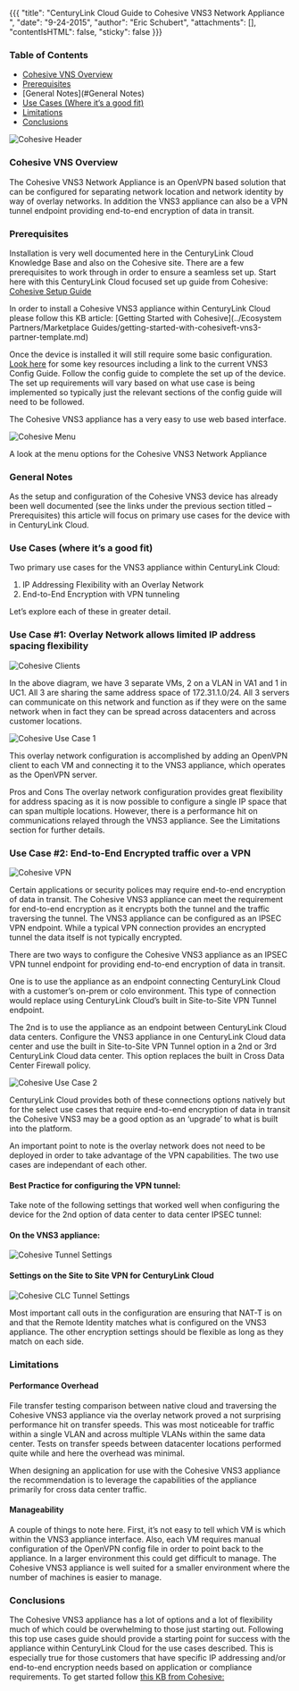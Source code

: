 {{{  "title": "CenturyLink Cloud Guide to Cohesive VNS3 Network Appliance ",  "date": "9-24-2015",  "author": "Eric Schubert",  "attachments": [],  "contentIsHTML": false,  "sticky": false}}}### Table of Contents* [Cohesive VNS Overview](#Cohesive-VNS-Overview)* [Prerequisites](#Prerequisites)* [General Notes](#General Notes)* [Use Cases (Where it’s a good fit)](#Use-Cases-Where-it’s-a-good-fit)* [Limitations](#Limitations)* [Conclusions](#Conclusions)![Cohesive Header](../../images/Cohesive-UI-Title.png)### Cohesive VNS OverviewThe Cohesive VNS3 Network Appliance is an OpenVPN based solution that can be configured for separating network location and network identity by way of overlay networks. In addition the VNS3 appliance can also be a VPN tunnel endpoint providing end-to-end encryption of data in transit.### PrerequisitesInstallation is very well documented here in the CenturyLink Cloud Knowledge Base and also on the Cohesive site. There are a few prerequisites to work through in order to ensure a seamless set up. Start here with this CenturyLink Cloud focused set up guide from Cohesive: [Cohesive Setup Guide](//cohesive.net/dnld/Cohesive-Networks_VNS3-3.5-CenturyLink.pdf)In order to install a Cohesive VNS3 appliance within CenturyLink Cloud please follow this KB article: [Getting Started with Cohesive](../Ecosystem Partners/Marketplace Guides/getting-started-with-cohesiveft-vns3-partner-template.md)Once the device is installed it will still require some basic configuration. [Look here](//cohesive.net/vns3/centurylink)  for some key resources including a link to the current VNS3 Config Guide. Follow the config guide to complete the set up of the device. The set up requirements will vary based on what use case is being implemented so typically just the relevant sections of the config guide will need to be followed.The Cohesive VNS3 appliance has a very easy to use web based interface.![Cohesive Menu](../../images/Cohesive-UI-Menu.png)A look at the menu options for the Cohesive VNS3 Network Appliance### General NotesAs the setup and configuration of the Cohesive VNS3 device has already been well documented (see the links under the previous section titled – Prerequisites) this article will focus on primary use cases for the device with in CenturyLink Cloud.### Use Cases (where it’s a good fit)Two primary use cases for the VNS3 appliance within CenturyLink Cloud:1.	IP Addressing Flexibility with an Overlay Network2.	End-to-End Encryption with VPN tunnelingLet’s explore each of these in greater detail.### Use Case #1: Overlay Network allows limited IP address spacing flexibility![Cohesive Clients](../../images/Cohesive-UI-Buildpack-clients.png)In the above diagram, we have 3 separate VMs, 2 on a VLAN in VA1 and 1 in UC1. All 3 are sharing the same address space of 172.31.1.0/24. All 3 servers can communicate on this network and function as if they were on the same network when in fact they can be spread across datacenters and across customer locations.![Cohesive Use Case 1](../../images/Cohesive-vns3-overlay-network.png)This overlay network configuration is accomplished by adding an OpenVPN client to each VM and connecting it to the VNS3 appliance, which operates as the OpenVPN server.Pros and ConsThe overlay network configuration provides great flexibility for address spacing as it is now possible to configure a single IP space that can span multiple locations. However, there is a performance hit on communications relayed through the VNS3 appliance. See the Limitations section for further details.### Use Case #2: End-to-End Encrypted traffic over a VPN![Cohesive VPN](../../images/Cohesive-UI-Tunnel.png)Certain applications or security polices may require end-to-end encryption of data in transit. The Cohesive VNS3 appliance can meet the requirement for end-to-end encryption as it encrypts both the tunnel and the traffic traversing the tunnel.The VNS3 appliance can be configured as an IPSEC VPN endpoint. While a typical VPN connection provides an encrypted tunnel the data itself is not typically encrypted.There are two ways to configure the Cohesive VNS3 appliance as an IPSEC VPN tunnel endpoint for providing end-to-end encryption of data in transit.One is to use the appliance as an endpoint connecting CenturyLink Cloud with a customer’s on-prem or colo environment. This type of connection would replace using CenturyLink Cloud’s built in Site-to-Site VPN Tunnel endpoint.The 2nd is to use the appliance as an endpoint between CenturyLink Cloud data centers. Configure the VNS3 appliance in one CenturyLink Cloud data center and use the built in Site-to-Site VPN Tunnel option in a 2nd or 3rd CenturyLink Cloud data center. This option replaces the built in Cross Data Center Firewall policy.![Cohesive Use Case 2](../../images/Cohesive-vns3-encryption.png)CenturyLink Cloud provides both of these connections options natively but for the select use cases that require end-to-end encryption of data in transit the Cohesive VNS3 may be a good option as an ‘upgrade’ to what is built into the platform.An important point to note is the overlay network does not need to be deployed in order to take advantage of the VPN capabilities. The two use cases are independant of each other.#### Best Practice for configuring the VPN tunnel:Take note of the following settings that worked well when configuring the device for the 2nd option of data center to data center IPSEC tunnel:#### On the VNS3 appliance:![Cohesive Tunnel Settings](../../images/Cohesive-UI-tunnel-settings.png)#### Settings on the Site to Site VPN for CenturyLink Cloud![Cohesive CLC Tunnel Settings](../../images/Cohesive-CLC-UI-tunnel-settings.png)Most important call outs in the configuration are ensuring that NAT-T is on and that the Remote Identity matches what is configured on the VNS3 appliance. The other encryption settings should be flexible as long as they match on each side.### Limitations#### Performance OverheadFile transfer testing comparison between native cloud and traversing the Cohesive VNS3 appliance via the overlay network proved a not surprising performance hit on transfer speeds. This was most noticeable for traffic within a single VLAN and across multiple VLANs within the same data center. Tests on transfer speeds between datacenter locations performed quite while and here the overhead was minimal.When designing an application for use with the Cohesive VNS3 appliance the recommendation is to leverage the capabilities of the appliance primarily for cross data center traffic.#### ManageabilityA couple of things to note here. First, it’s not easy to tell which VM is which within the VNS3 appliance interface. Also, each VM requires manual configuration of the OpenVPN config file in order to point back to the appliance. In a larger environment this could get difficult to manage. The Cohesive VNS3 appliance is well suited for a smaller environment where the number of machines is easier to manage.### ConclusionsThe Cohesive VNS3 appliance has a lot of options and a lot of flexibility much of which could be overwhelming to those just starting out. Following this top use cases guide should provide a starting point for success with the appliance within CenturyLink Cloud for the use cases described. This is especially true for those customers that have specific IP addressing and/or end-to-end encryption needs based on application or compliance requirements. To get started follow [this KB from Cohesive:](//cohesive.net/dnld/Cohesive-Networks_VNS3-3.5-CenturyLink.pdf)
